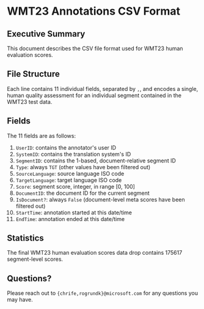 # WMT23 Annotations CSV Format
## Executive Summary
This document describes the CSV file format used for WMT23 human evaluation scores.

## File Structure
Each line contains 11 individual fields, separated by `,`, and encodes a single, human
quality assessment for an individual segment contained in the WMT23 test data.

## Fields
The 11 fields are as follows:

1. `UserID`: contains the annotator's user ID
2. `SystemID`: contains the translation system's ID
3. `SegmentID`: contains the 1-based, document-relative segment ID
4. `Type`: always `TGT` (other values have been filtered out)
5. `SourceLanguage`: source language ISO code
6. `TargetLanguage`: target language ISO code
7. `Score`: segment score, integer, in range [0, 100]
8. `DocumentID`: the document ID for the current segment
9. `IsDocument?`: always `False` (document-level meta scores have been filtered out)
10. `StartTime`: annotation started at this date/time
11. `EndTime`: annotation ended at this date/time

## Statistics
The final WMT23 human evaluation scores data drop contains 175617 segment-level scores.

## Questions?
Please reach out to `{chrife,rogrundk}@microsoft.com` for any questions you may have.